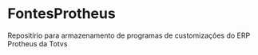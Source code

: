 # FontesProtheus
Repositírio para armazenamento de programas de customizações do ERP Protheus da Totvs

